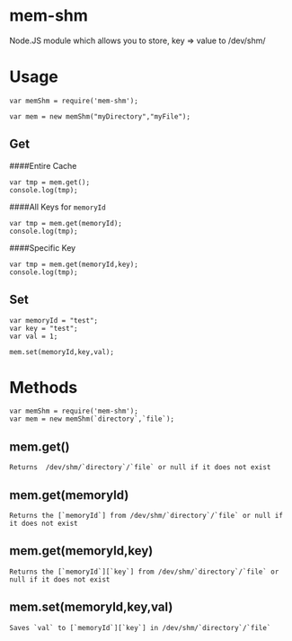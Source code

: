 mem-shm
==========
Node.JS module which allows you to store, key => value to /dev/shm/


# Usage 

    var memShm = require('mem-shm');
    
    var mem = new memShm("myDirectory","myFile");

## Get

####Entire Cache

    var tmp = mem.get();
    console.log(tmp);

####All Keys for `memoryId`

    var tmp = mem.get(memoryId);
    console.log(tmp);
 
####Specific Key 

    var tmp = mem.get(memoryId,key);
    console.log(tmp);

## Set

    var memoryId = "test";
    var key = "test";
    var val = 1;
    
    mem.set(memoryId,key,val);


# Methods 


    var memShm = require('mem-shm');
    var mem = new memShm(`directory`,`file`);

## mem.get()

    Returns  /dev/shm/`directory`/`file` or null if it does not exist

## mem.get(memoryId)

    Returns the [`memoryId`] from /dev/shm/`directory`/`file` or null if it does not exist

## mem.get(memoryId,key)

    Returns the [`memoryId`][`key`] from /dev/shm/`directory`/`file` or null if it does not exist

## mem.set(memoryId,key,val)

    Saves `val` to [`memoryId`][`key`] in /dev/shm/`directory`/`file`

